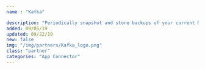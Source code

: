 ```yaml
---
name : "Kafka"

description: "Periodically snapshot and store backups of your current MongoDB instance"
added: 09/05/19
updated: 09/22/19
new: false
img: "/img/partners/Kafka_logo.png"
class: "partner"
categories: "App Connector"
---
```

